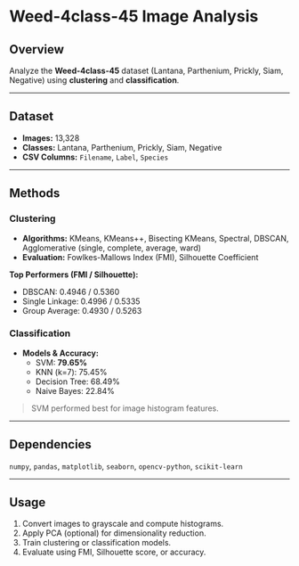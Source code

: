 # Weed-4class-45 Image Analysis

## Overview
Analyze the **Weed-4class-45** dataset (Lantana, Parthenium, Prickly, Siam, Negative) using **clustering** and **classification**.

---

## Dataset
- **Images:** 13,328  
- **Classes:** Lantana, Parthenium, Prickly, Siam, Negative  
- **CSV Columns:** `Filename`, `Label`, `Species`

---

## Methods

### Clustering
- **Algorithms:** KMeans, KMeans++, Bisecting KMeans, Spectral, DBSCAN, Agglomerative (single, complete, average, ward)  
- **Evaluation:** Fowlkes-Mallows Index (FMI), Silhouette Coefficient  

**Top Performers (FMI / Silhouette):**  
- DBSCAN: 0.4946 / 0.5360  
- Single Linkage: 0.4996 / 0.5335  
- Group Average: 0.4930 / 0.5263  

### Classification
- **Models & Accuracy:**  
  - SVM: **79.65%**  
  - KNN (k=7): 75.45%  
  - Decision Tree: 68.49%  
  - Naive Bayes: 22.84%  

> SVM performed best for image histogram features.

---

## Dependencies
`numpy`, `pandas`, `matplotlib`, `seaborn`, `opencv-python`, `scikit-learn`

---

## Usage
1. Convert images to grayscale and compute histograms.  
2. Apply PCA (optional) for dimensionality reduction.  
3. Train clustering or classification models.  
4. Evaluate using FMI, Silhouette score, or accuracy.  
